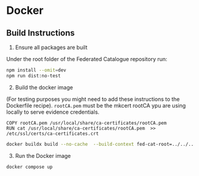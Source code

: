 # Docker

## Build Instructions

1. Ensure all packages are built

Under the root folder of the Federated Catalogue repository run:

```sh
npm install --omit=dev
npm run dist:no-test
```

2. Build the docker image

(For testing purposes you might need to add these instructions to the Dockerfile recipe).
`rootCA.pem` must be the mkcert rootCA ypu are using locally to serve evidence credentials.

```docker
COPY rootCA.pem /usr/local/share/ca-certificates/rootCA.pem
RUN cat /usr/local/share/ca-certificates/rootCA.pem  >> /etc/ssl/certs/ca-certificates.crt
```

```sh
docker buildx build --no-cache  --build-context fed-cat-root=../../..  --build-context fed-cat-server=.. -t twin.org/federated-catalogue:latest .
```

3. Run the Docker image

```sh
docker compose up
```